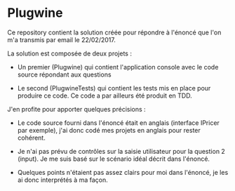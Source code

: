 # Plugwine

Ce repository contient la solution créée pour répondre à l'énoncé que l'on m'a transmis par email le 22/02/2017.

La solution est composée de deux projets :

- Un premier (Plugwine) qui contient l'application console avec le code source répondant aux questions

- Le second (PlugwineTests) qui contient les tests mis en place pour produire ce code. Ce code a par ailleurs été produit en TDD.

J'en profite pour apporter quelques précisions :

- Le code source fourni dans l'énoncé était en anglais (interface IPricer par exemple), j'ai donc codé mes projets en anglais pour rester cohérent.

- Je n'ai pas prévu de contrôles sur la saisie utilisateur pour la question 2 (input). Je me suis basé sur le scénario idéal décrit dans l'énoncé.

- Quelques points n'étaient pas assez clairs pour moi dans l'énoncé, je les ai donc interprétés à ma façon.
